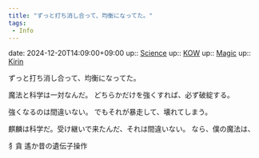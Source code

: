 ```yaml
---
title: "ずっと打ち消し合って、均衡になってた。"
tags:
 - Info
---
```


date: 2024-12-20T14:09:00+09:00
up:: [Science](Bar/Novel/Topics/Science.md)
up:: [KOW](Bar/Novel/Nacaria/KOW.md)
up:: [Magic](Bar/Novel/Topics/Magic.md)
up:: [Kirin](Bar/Novel/Nacaria/Kirin.md)

ずっと打ち消し合って、均衡になってた。

魔法と科学は一対なんだ。
どちらかだけを強くすれば、必ず破綻する。

強くなるのは間違いない。
でもそれが暴走して、壊れてしまう。

麒麟は科学だ。受け継いで来たんだ、それは間違いない。
なら、僕の魔法は、

犭貪
遙か昔の遺伝子操作